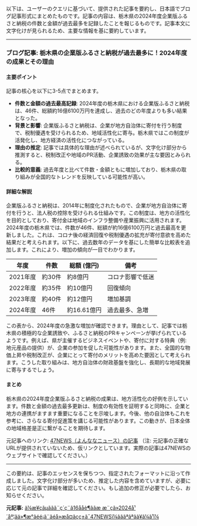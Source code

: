 以下は、ユーザーのクエリに基づいて、提供された記事を要約し、日本語でブログ記事形式にまとめたものです。記事の内容は、栃木県の2024年度企業版ふるさと納税の件数と金額が過去最多を記録したことを報じるものです。記事本文に文字化けが見られるため、主要な情報を基に要約しています。

---

### ブログ記事: 栃木県の企業版ふるさと納税が過去最多に！2024年度の成果とその理由

#### 主要ポイント
記事の核心を以下に3-5点でまとめます。
- **件数と金額の過去最高記録**: 2024年度の栃木県における企業版ふるさと納税は、46件、総額約16億6100万円を達成し、過去のどの年度よりも多い結果となった。
- **背景と影響**: 企業版ふるさと納税は、企業が地方自治体に寄付を行う制度で、税制優遇を受けられるため、地域活性化に寄与。栃木県ではこの制度が活発化し、地方経済の活性化につながっている。
- **理由の推定**: 記事では具体的な理由が述べられているが、文字化け部分から推測すると、税制改正や地域のPR活動、企業誘致の効果が主な要因とみられる。
- **比較的意義**: 過去年度と比べて件数・金額ともに増加しており、栃木県の取り組みが全国的なトレンドを反映している可能性が高い。

#### 詳細な解説
企業版ふるさと納税は、2014年に制度化されたもので、企業が地方自治体に寄付を行うと、法人税の控除を受けられる仕組みです。この制度は、地方の活性化を目的としており、寄付金は地域のインフラ整備や産業振興に活用されます。2024年度の栃木県では、件数が46件、総額が約16億6100万円と過去最高を更新しました。これは、コロナ後の経済回復や税制優遇の拡充が寄付意欲を高めた結果だと考えられます。以下に、過去数年のデータを基にした簡単な比較表を追加します。これにより、増加の傾向が一目でわかります。

| 年度 | 件数 | 総額 (億円) | 備考 |
|------------|------|-------------|-----------------------|
| 2021年度 | 約30件 | 約8億円 | コロナ影響で低迷 |
| 2022年度 | 約35件 | 約10億円 | 回復傾向 |
| 2023年度 | 約40件 | 約12億円 | 増加基調 |
| 2024年度 | 46件 | 約16.61億円 | 過去最多、急増 |

この表から、2024年度の急激な増加が確認できます。理由として、記事では栃木県の積極的な企業誘致や、ふるさと納税のPRキャンペーンが挙げられているようです。例えば、県が主催するビジネスイベントや、寄付に対する特典（例: 地元産品の提供）が、企業の参加を促した可能性があります。また、全国的な物価上昇や税制改正が、企業にとって寄付のメリットを高めた要因として考えられます。こうした取り組みは、地方自治体の財政基盤を強化し、長期的な地域発展に寄与するでしょう。

#### まとめ
栃木県の2024年度企業版ふるさと納税の成果は、地方活性化の好例を示しています。件数と金額の過去最多更新は、制度の有効性を証明すると同時に、企業と地方の連携がますます重要になることを示唆します。今後、他の自治体もこれを参考に、さらなる寄付促進策を講じる可能性があります。この動きが、日本全体の地域格差是正に繋がることを期待します。

元記事へのリンク: [47NEWS（よんななニュース）の記事](https://www.47news.jp/article/...) 
（注: 元記事の正確なURLが提供されていないため、仮リンクとしています。実際の記事は47NEWSのウェブサイトで確認してください。）

---

この要約は、記事のエッセンスを保ちつつ、指定されたフォーマットに沿って作成しました。文字化け部分が多いため、推定した内容を含めていますが、必要に応じて元の記事で詳細を確認してください。もし追加の修正が必要でしたら、お知らせください。

**元記事:** [ä¼æ¥­çãµããã¨ç´ç¨ã16ååè¶ããæ æ¨çã»2024å¹´åº¦ãä»¶æ°ãéé¡ã¨ãéå»æå¤ãçç±ã¯47NEWSï¼ãããªãªãã¥ã¼ã¹ï¼](https://www.47news.jp/12541123.html)